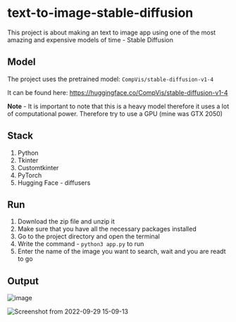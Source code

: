 # text-to-image-stable-diffusion
This project is about making an text to image app using one of the most amazing and expensive models of time - Stable Diffusion

## Model 
The project uses the pretrained model: `CompVis/stable-diffusion-v1-4` 

It can be found here: https://huggingface.co/CompVis/stable-diffusion-v1-4

**Note** - It is important to note that this is a heavy model therefore it uses a lot of computational power. Therefore try to use a GPU (mine was GTX 2050)

## Stack
1. Python
2. Tkinter
3. Customtkinter
4. PyTorch
5. Hugging Face - diffusers

## Run
1. Download the zip file and unzip it
2. Make sure that you have all the necessary packages installed
3. Go to the project directory and open the terminal
4. Write the command - `python3 app.py` to run
5. Enter the name of the image you want to search, wait and you are readt to go 

## Output

![image](https://user-images.githubusercontent.com/50231750/193029908-a5fec491-ce36-4665-82f0-8b3a1c45c63e.png)


![Screenshot from 2022-09-29 15-09-13](https://user-images.githubusercontent.com/50231750/193029495-ecd7faa4-ba1e-400a-b093-07966b3b6330.png)

